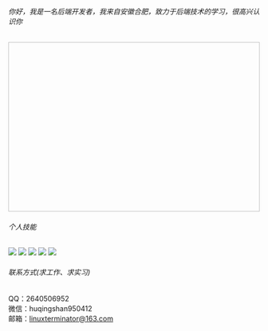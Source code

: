 ###### 你好，我是一名后端开发者，我来自安徽合肥，致力于后端技术的学习，很高兴认识你
<p aligin="center"><img scr="https://github.com/linuxterminator/linuxterminator/blob/main/wallhaven-vm95x3.jpeg" height="340" width="560"></img></p>

###### 个人技能  
![](https://img.shields.io/badge/-spring--boot-%236eb23f?logo=spring-boot&) ![](https://img.shields.io/badge/-mysql-%233d6e93?logo=mysql) ![](https://img.shields.io/badge/-redis-%23a32422?logo=redis) ![](https://img.shields.io/badge/-docker-%23003f8c?logo=docker) ![](https://img.shields.io/badge/-java-orange?logo=java)

###### 联系方式(求工作、求实习)
QQ：2640506952  
微信：huqingshan950412  
邮箱：linuxterminator@163.com
